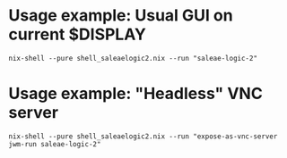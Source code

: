 # Usage example: Usual GUI on current $DISPLAY
```
nix-shell --pure shell_saleaelogic2.nix --run "saleae-logic-2"
```

# Usage example: "Headless" VNC server
```
nix-shell --pure shell_saleaelogic2.nix --run "expose-as-vnc-server jwm-run saleae-logic-2"
```
